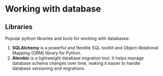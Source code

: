 # Working with database

## Libraries

Popular python libraries and tools for working with databases:

1. **SQLAlchemy** is a powerful and flexible SQL toolkit and Object-Relational Mapping (ORM) library for Python.
2. **Alembic** is a lightweight database migration tool. It helps manage database schema changes over time, making it easier to handle database versioning and migrations.